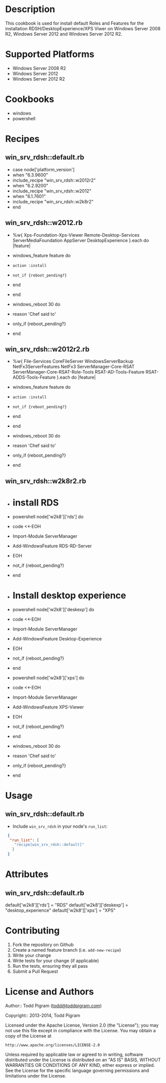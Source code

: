 Description
===========
This cookbook is used for install default Roles and Features for the installation RDSH/DesktopExperience/XPS Viwer on Windows Server 2008 R2, Windows Server 2012 and Windows Server 2012 R2.


Supported Platforms
===================

* Windows Server 2008 R2
* Windows Server 2012
* Windows Server 2012 R2


Cookbooks
=========

* windows
* powershell


Recipes
=======

win_srv_rdsh::default.rb
-------------------------------
* case node['platform_version']
* when "6.3.9600"
*   include_recipe "win_srv_rdsh::w2012r2"
* when "6.2.9200"
*   include_recipe "win_srv_rdsh::w2012"
* when "6.1.7601"
*   include_recipe "win_srv_rdsh::w2k8r2"
* end

win_srv_rdsh::w2012.rb
-----------------------------
* %w{ Xps-Foundation-Xps-Viewer Remote-Desktop-Services ServerMediaFoundation AppServer DesktopExperience }.each do |feature|
*   windows_feature feature do
*     action :install
*     not_if {reboot_pending?}
*   end
* end

* windows_reboot 30 do
*   reason 'Chef said to'
*   only_if {reboot_pending?}
* end

win_srv_rdsh::w2012r2.rb
-------------------------------
* %w{ File-Services CoreFileServer  WindowsServerBackup NetFx3ServerFeatures NetFx3 ServerManager-Core-RSAT ServerManager-Core-RSAT-Role-Tools RSAT-AD-Tools-Feature RSAT-ADDS-Tools-Feature }.each do |feature|
*   windows_feature feature do
*     action :install
*     not_if {reboot_pending?}
*   end
* end


* windows_reboot 30 do
*   reason 'Chef said to'
*   only_if {reboot_pending?}
* end

win_srv_rdsh::w2k8r2.rb
------------------------------
* # install RDS
* powershell node['w2k8']['rds'] do
*   code <<-EOH
*   Import-Module ServerManager
*   Add-WindowsFeature RDS-RD-Server
*   EOH
*   not_if {reboot_pending?}
* end


* # Install desktop experience
* powershell node['w2k8']['deskexp'] do
*   code <<-EOH
*   Import-Module ServerManager
*   Add-WindowsFeature Desktop-Experience
*   EOH
*   not_if {reboot_pending?}
* end

* powershell node['w2k8']['xps'] do
*   code <<-EOH
*   Import-Module ServerManager
*   Add-WindowsFeature XPS-Viewer
*   EOH
*   not_if {reboot_pending?}
* end

* windows_reboot 30 do 
*   reason 'Chef said to'
*   only_if {reboot_pending?}
* end

Usage
=====

win_srv_rdsh::default.rb
--------------------------------
* Include `win_srv_rdsh` in your node's `run_list`:

```json
 {
  "run_list": [
    "recipe[win_srv_rdsh::default]"
   ]
 }
 ```


Attributes
==========

win_srv_rdsh::default.rb
-------------------------------
default['w2k8']['rds'] = "RDS"
default['w2k8']['deskexp'] = "desktop_experience"
default['w2k8']['xps'] = "XPS"



Contributing
=============

1. Fork the repository on Github
2. Create a named feature branch (i.e. `add-new-recipe`)
3. Write your change
4. Write tests for your change (if applicable)
5. Run the tests, ensuring they all pass
6. Submit a Pull Request

License and Authors
===================

Author:: Todd Pigram (<todd@toddpigram.com>)

Copyright:: 2013-2014, Todd Pigram

Licensed under the Apache License, Version 2.0 (the "License");
you may not use this file except in compliance with the License.
You may obtain a copy of the License at

    http://www.apache.org/licenses/LICENSE-2.0

Unless required by applicable law or agreed to in writing, software
distributed under the License is distributed on an "AS IS" BASIS,
WITHOUT WARRANTIES OR CONDITIONS OF ANY KIND, either express or implied.
See the License for the specific language governing permissions and
limitations under the License.
